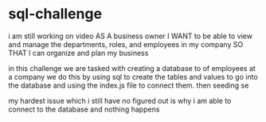 # sql-challenge
i am still working on video
AS A business owner
I WANT to be able to view and manage the departments, roles, and employees in my company
SO THAT I can organize and plan my business

in this challenge we are tasked with creating a database to of employees at a company we do this by using sql to create the tables and values to go into the database and using the index.js file to connect them. then seeding se

my hardest issue which i still have no figured out is why i am able to connect to the database and nothing happens